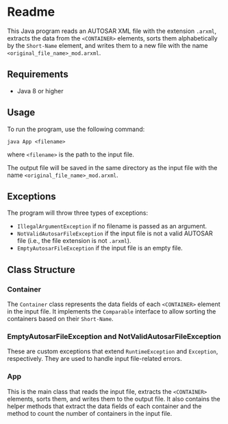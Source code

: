 # Readme

This Java program reads an AUTOSAR XML file with the extension `.arxml`, extracts the data from the `<CONTAINER>` elements, sorts them alphabetically by the `Short-Name` element, and writes them to a new file with the name `<original_file_name>_mod.arxml`.

## Requirements

- Java 8 or higher

## Usage

To run the program, use the following command:

```
java App <filename>
```

where `<filename>` is the path to the input file.

The output file will be saved in the same directory as the input file with the name `<original_file_name>_mod.arxml`.

## Exceptions

The program will throw three types of exceptions:

- `IllegalArgumentException` if no filename is passed as an argument.
- `NotValidAutosarFileException` if the input file is not a valid AUTOSAR file (i.e., the file extension is not `.arxml`).
- `EmptyAutosarFileException` if the input file is an empty file.

## Class Structure

### Container

The `Container` class represents the data fields of each `<CONTAINER>` element in the input file. It implements the `Comparable` interface to allow sorting the containers based on their `Short-Name`.

### EmptyAutosarFileException and NotValidAutosarFileException

These are custom exceptions that extend `RuntimeException` and `Exception`, respectively. They are used to handle input file-related errors.

### App

This is the main class that reads the input file, extracts the `<CONTAINER>` elements, sorts them, and writes them to the output file. It also contains the helper methods that extract the data fields of each container and the method to count the number of containers in the input file.
